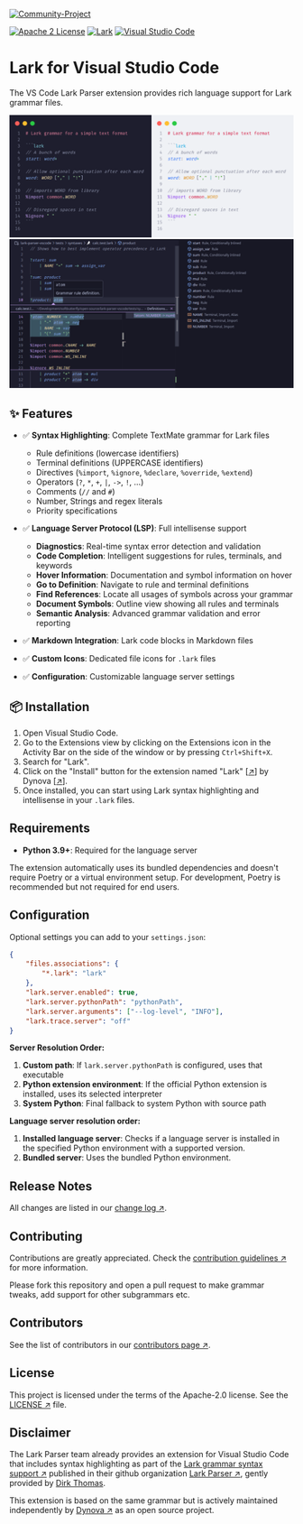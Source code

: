 [![Community-Project][dynova-banner-community]][dynova-homepage]

[![Apache 2 License][badge-license]][repository]
[![Lark][badge-language]][repository]
[![Visual Studio Code][badge-tool]][repository]

# Lark for Visual Studio Code

The VS Code Lark Parser extension provides rich language support for Lark grammar files.

![Lark Syntax Highlighting][repository-example]
![Lark Syntax Highlighting][repository-example-2]

## ✨ Features

-   ✅ **Syntax Highlighting**: Complete TextMate grammar for Lark files

    -   Rule definitions (lowercase identifiers)
    -   Terminal definitions (UPPERCASE identifiers)
    -   Directives (`%import`, `%ignore`, `%declare`, `%override`, `%extend`)
    -   Operators (`?`, `*`, `+`, `|`, `->`, `!`, ...)
    -   Comments (`//` and `#`)
    -   Number, Strings and regex literals
    -   Priority specifications

-   ✅ **Language Server Protocol (LSP)**: Full intellisense support

    -   **Diagnostics**: Real-time syntax error detection and validation
    -   **Code Completion**: Intelligent suggestions for rules, terminals, and
        keywords
    -   **Hover Information**: Documentation and symbol information on hover
    -   **Go to Definition**: Navigate to rule and terminal definitions
    -   **Find References**: Locate all usages of symbols across your grammar
    -   **Document Symbols**: Outline view showing all rules and terminals
    -   **Semantic Analysis**: Advanced grammar validation and error reporting

-   ✅ **Markdown Integration**: Lark code blocks in Markdown files
-   ✅ **Custom Icons**: Dedicated file icons for `.lark` files
-   ✅ **Configuration**: Customizable language server settings

## 📦 Installation

1. Open Visual Studio Code.
2. Go to the Extensions view by clicking on the Extensions icon in the Activity
   Bar on the side of the window or by pressing `Ctrl+Shift+X`.
3. Search for "Lark".
4. Click on the "Install" button for the extension named "Lark"
   [[↗][dynova.vscode-lark]] by Dynova [[↗][dynova-homepage]].
5. Once installed, you can start using Lark syntax highlighting and intellisense in your `.lark` files.

## Requirements

-   **Python 3.9+**: Required for the language server

The extension automatically uses its bundled dependencies and doesn't require Poetry or a virtual environment setup. For development, Poetry is recommended but not required for end users.

## Configuration

Optional settings you can add to your `settings.json`:

```json
{
    "files.associations": {
        "*.lark": "lark"
    },
    "lark.server.enabled": true,
    "lark.server.pythonPath": "pythonPath",
    "lark.server.arguments": ["--log-level", "INFO"],
    "lark.trace.server": "off"
}
```

**Server Resolution Order:**

1. **Custom path**: If `lark.server.pythonPath` is configured, uses that executable
2. **Python extension environment**: If the official Python extension is installed, uses its selected interpreter
3. **System Python**: Final fallback to system Python with source path

**Language server resolution order:**

1. **Installed language server**: Checks if a language server is installed in the specified Python environment with a supported version.
2. **Bundled server**: Uses the bundled Python environment.

## Release Notes

All changes are listed in our [change log ↗][changelog].

## Contributing

Contributions are greatly appreciated. Check the [contribution guidelines ↗][contributing] for more information.

Please fork this repository and open a pull request to make grammar tweaks, add support for other subgrammars etc.

## Contributors

See the list of contributors in our [contributors page ↗][contributors].

## License

This project is licensed under the terms of the Apache-2.0 license. See the
[LICENSE ↗][license] file.

## Disclaimer

The Lark Parser team already provides an extension for Visual Studio Code that
includes syntax highlighting as part of the
[Lark grammar syntax support ↗][dirk-thomas.vscode-lark] published in their
github organization [Lark Parser ↗][github-lark-parser], gently provided by
[Dirk Thomas][github-dirk-thomas].

This extension is based on the same grammar but is actively maintained
independently by [Dynova ↗][dynova-homepage] as an open source project.

[dynova-homepage]: https://dynova.io
[dynova-banner-community]: https://gitlab.com/softbutterfly/open-source/open-source-office/-/raw/master/assets/dynova/dynova-open-source--banner--community-project.png
[badge-license]: https://img.shields.io/badge/license-Apache%202.0-blue.svg?maxAge=2592000&style=flat-square
[badge-language]: https://img.shields.io/badge/Language-Lark-blue.svg?maxAge=2592000&style=flat-square
[badge-tool]: https://img.shields.io/badge/Tool-Visual%20Studio%20Code-blue.svg?maxAge=2592000&style=flat-square
[repository]: https://github.com/dynovaio/lark-parser-vscode
[repository-example]: https://github.com/dynovaio/lark-parser-vscode/raw/develop/images/_lark_sample.png
[repository-example-2]: https://github.com/dynovaio/lark-parser-vscode/raw/develop/images/_lark_sample_3.png
[dynova.vscode-lark]: https://marketplace.visualstudio.com/items?itemName=dynova.vscode-lark
[contributing]: https://github.com/dynovaio/lark-parser-vscode/blob/develop/CONTRIBUTING.md
[changelog]: https://github.com/dynovaio/lark-parser-vscode/blob/develop/CHANGELOG.md
[contributors]: https://github.com/dynovaio/lark-parser-vscode/graphs/contributors
[license]: https://github.com/dynovaio/lark-parser-vscode/blob/develop/LICENSE
[dirk-thomas.vscode-lark]: https://marketplace.visualstudio.com/items?itemName=dirk-thomas.vscode-lark
[github-lark-parser]: https://github.com/lark-parser/vscode-lark
[github-dirk-thomas]: https://github.com/dirk-thomas
[github-lark-parser-language-server]: https://github.com/dynovaio/lark-parser-language-server
